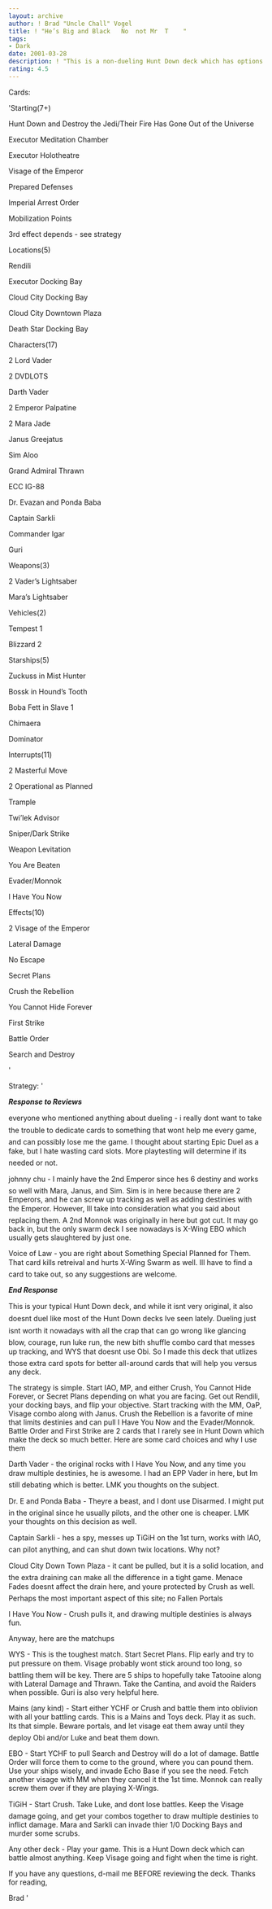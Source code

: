 ```yaml
---
layout: archive
author: ! Brad "Uncle Chall" Vogel
title: ! "He’s Big and Black   No  not Mr  T    "
tags:
- Dark
date: 2001-03-28
description: ! "This is a non-dueling Hunt Down deck which has options for any deck you are playing.  Oh, and the title is referring to Darth if you have been knocking back a few before reading this."
rating: 4.5
---
```

Cards: 

'Starting(7+)

Hunt Down and Destroy the Jedi/Their Fire Has Gone Out of the Universe

Executor Meditation Chamber

Executor Holotheatre

Visage of the Emperor

Prepared Defenses

Imperial Arrest Order

Mobilization Points

3rd effect depends - see strategy


Locations(5)

Rendili

Executor Docking Bay

Cloud City Docking Bay

Cloud City Downtown Plaza

Death Star Docking Bay


Characters(17)

2 Lord Vader

2 DVDLOTS

Darth Vader

2 Emperor Palpatine

2 Mara Jade

Janus Greejatus

Sim Aloo

Grand Admiral Thrawn

ECC IG-88

Dr. Evazan and Ponda Baba

Captain Sarkli

Commander Igar

Guri


Weapons(3)

2 Vader’s Lightsaber

Mara’s Lightsaber


Vehicles(2)

Tempest 1

Blizzard 2


Starships(5)

Zuckuss in Mist Hunter

Bossk in Hound’s Tooth

Boba Fett in Slave 1

Chimaera

Dominator


Interrupts(11)

2 Masterful Move

2 Operational as Planned

Trample

Twi’lek Advisor

Sniper/Dark Strike

Weapon Levitation

You Are Beaten

Evader/Monnok

I Have You Now


Effects(10)

2 Visage of the Emperor

Lateral Damage

No Escape

Secret Plans

Crush the Rebellion

You Cannot Hide Forever

First Strike

Battle Order

Search and Destroy

'

Strategy: '

***Response to Reviews***


everyone who mentioned anything about dueling - i really dont want to take the trouble to dedicate cards to something that wont help me every game, and can possibly lose me the game.  I thought about starting Epic Duel as a fake, but I hate wasting card slots.  More playtesting will determine if its needed or not. 


johnny chu - I mainly have the 2nd Emperor since hes 6 destiny and works so well with Mara, Janus, and Sim.  Sim is in here because there are 2 Emperors, and he can screw up tracking as well as adding destinies with the Emperor.  However, Ill take into consideration what you said about replacing them.  A 2nd Monnok was originally in here but got cut.  It may go back in, but the only swarm deck I see nowadays is X-Wing EBO which usually gets slaughtered by just one. 


Voice of Law - you are right about Something Special Planned for Them.  That card kills retreival and hurts X-Wing Swarm as well.  Ill have to find a card to take out, so any suggestions are welcome.


***End Response***


This is your typical Hunt Down deck, and while it isnt very original, it also doesnt duel like most of the Hunt Down decks Ive seen lately.  Dueling just isnt worth it nowadays with all the crap that can go wrong like glancing blow, courage, run luke run, the new bith shuffle combo card that messes up tracking, and WYS that doesnt use Obi.  So I made this deck that utlizes those extra card spots for better all-around cards that will help you versus any deck.


The strategy is simple.  Start IAO, MP, and either Crush, You Cannot Hide Forever, or Secret Plans depending on what you are facing.  Get out Rendili, your docking bays, and flip your objective.  Start tracking with the MM, OaP, Visage combo along with Janus.  Crush the Rebellion is a favorite of mine that limits destinies and can pull I Have You Now and the Evader/Monnok.  Battle Order and First Strike are 2 cards that I rarely see in Hunt Down which make the deck so much better.  Here are some card choices and why I use them


Darth Vader - the original rocks with I Have You Now, and any time you draw multiple destinies, he is awesome.  I had an EPP Vader in here, but Im still debating which is better.  LMK you thoughts on the subject.


Dr. E and Ponda Baba - Theyre a beast, and I dont use Disarmed.  I might put in the original since he usually pilots, and the other one is cheaper.  LMK your thoughts on this decision as well.  


Captain Sarkli - hes a spy, messes up TiGiH on the 1st turn, works with IAO, can pilot anything, and can shut down twix locations.  Why not?


Cloud City Down Town Plaza - it cant be pulled, but it is a solid location, and the extra draining can make all the difference in a tight game.  Menace Fades doesnt affect the drain here, and youre protected by Crush as well.  Perhaps the most important aspect of this site; no Fallen Portals


I Have You Now - Crush pulls it, and drawing multiple destinies is always fun.


Anyway, here are the matchups


WYS - This is the toughest match.  Start Secret Plans.  Flip early and try to put pressure on them.  Visage probably wont stick around too long, so battling them will be key.  There are 5 ships to hopefully take Tatooine along with Lateral Damage and Thrawn.  Take the Cantina, and avoid the Raiders when possible.  Guri is also very helpful here.


Mains (any kind) - Start either YCHF or Crush and battle them into oblivion with all your battling cards.  This is a Mains and Toys deck.  Play it as such.  Its that simple.  Beware portals, and let visage eat them  away until they deploy Obi and/or Luke and beat them down.


EBO - Start YCHF to pull Search and Destroy will do a lot of damage.  Battle Order will force them to come to the ground, where you can pound them.  Use your ships wisely, and invade Echo Base if you see the need.  Fetch another visage with MM when they cancel it the 1st time.  Monnok can really screw them over if they are playing X-Wings.


TiGiH - Start Crush.  Take Luke, and dont lose battles.  Keep the Visage damage going, and get your combos together to draw multiple destinies to inflict damage.  Mara and Sarkli can invade thier 1/0 Docking Bays and murder some scrubs.


Any other deck - Play your game.  This is a Hunt Down deck which can battle almost anything.  Keep Visage going and fight when the time is right.


If you have any questions, d-mail me BEFORE reviewing the deck.  Thanks for reading,


Brad                    '